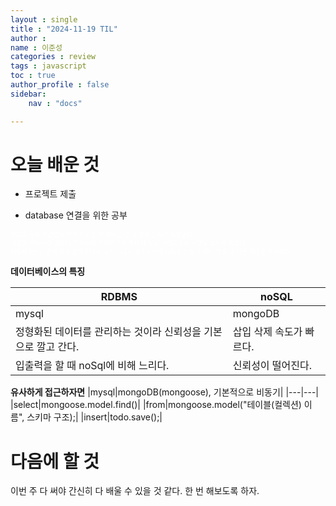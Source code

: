 ```yaml
---
layout : single
title : "2024-11-19 TIL"
author : 
name : 이준성
categories : review
tags : javascript
toc : true
author_profile : false
sidebar:
    nav : "docs"

---
```

# 오늘 배운 것

-  프로젝트 제출

<span style = "color:white; font-size:70%">
</span>


- database 연결을 위한 공부

<span style = "color:white; font-size:70%"> 오늘도 공부 시간인데 역시 새로운 걸 배우는 건 그 만큼 고통을 도반한다.<br>
새로운 부분이라 그런지 그 부분을 이해하기 위해서 꽤 많은 시행착오와 시간을 들이게 되었다.<br>
미들웨어는 기존에 하던 콜백 함수와 유사하니 이해가 되지만 나머지는 잘 이해가 안 되니 기본 개념을 적어보자.
</span>

**데이터베이스의 특징**

|RDBMS|noSQL|
|---|---|
|mysql|mongoDB|
|정형화된 데이터를 관리하는 것이라 신뢰성을 기본으로 깔고 간다.|삽입 삭제 속도가 빠르다.|
|입출력을 할 때 noSql에 비해 느리다.|신뢰성이 떨어진다.|

**유사하게 접근하자면**
|mysql|mongoDB(mongoose), 기본적으로 비동기|
|---|---|
|select|mongoose.model.find()|
|from|mongoose.model("테이블(컬렉션) 이름", 스키마 구조);|
|insert|todo.save();|

  


# 다음에 할 것
이번 주 다 써야 간신히 다 배울 수 있을 것 같다. 한 번 해보도록 하자.